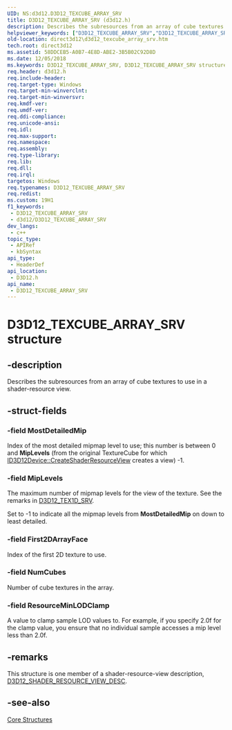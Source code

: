 ```yaml
---
UID: NS:d3d12.D3D12_TEXCUBE_ARRAY_SRV
title: D3D12_TEXCUBE_ARRAY_SRV (d3d12.h)
description: Describes the subresources from an array of cube textures to use in a shader-resource view.
helpviewer_keywords: ["D3D12_TEXCUBE_ARRAY_SRV","D3D12_TEXCUBE_ARRAY_SRV structure","d3d12/D3D12_TEXCUBE_ARRAY_SRV","direct3d12.d3d12_texcube_array_srv"]
old-location: direct3d12\d3d12_texcube_array_srv.htm
tech.root: direct3d12
ms.assetid: 58DDCEB5-A0B7-4E8D-ABE2-3B5B02C92D8D
ms.date: 12/05/2018
ms.keywords: D3D12_TEXCUBE_ARRAY_SRV, D3D12_TEXCUBE_ARRAY_SRV structure, d3d12/D3D12_TEXCUBE_ARRAY_SRV, direct3d12.d3d12_texcube_array_srv
req.header: d3d12.h
req.include-header: 
req.target-type: Windows
req.target-min-winverclnt: 
req.target-min-winversvr: 
req.kmdf-ver: 
req.umdf-ver: 
req.ddi-compliance: 
req.unicode-ansi: 
req.idl: 
req.max-support: 
req.namespace: 
req.assembly: 
req.type-library: 
req.lib: 
req.dll: 
req.irql: 
targetos: Windows
req.typenames: D3D12_TEXCUBE_ARRAY_SRV
req.redist: 
ms.custom: 19H1
f1_keywords:
 - D3D12_TEXCUBE_ARRAY_SRV
 - d3d12/D3D12_TEXCUBE_ARRAY_SRV
dev_langs:
 - c++
topic_type:
 - APIRef
 - kbSyntax
api_type:
 - HeaderDef
api_location:
 - D3D12.h
api_name:
 - D3D12_TEXCUBE_ARRAY_SRV
---
```


# D3D12_TEXCUBE_ARRAY_SRV structure


## -description

Describes the subresources from an array of cube textures to use in a shader-resource view.

## -struct-fields

### -field MostDetailedMip

Index of the most detailed mipmap level to use; this number is between 0 and <b>MipLevels</b> (from the original TextureCube for which <a href="/windows/desktop/api/d3d12/nf-d3d12-id3d12device-createshaderresourceview">ID3D12Device::CreateShaderResourceView</a> creates a view) -1.

### -field MipLevels

The maximum number of mipmap levels for the view of the texture. See the remarks in <a href="/windows/desktop/api/d3d12/ns-d3d12-d3d12_tex1d_srv">D3D12_TEX1D_SRV</a>.

Set to -1 to indicate all the mipmap levels from <b>MostDetailedMip</b> on down to least detailed.

### -field First2DArrayFace

Index of the first 2D texture to use.

### -field NumCubes

Number of cube textures in the array.

### -field ResourceMinLODClamp

A value to clamp sample LOD values to. For example, if you specify 2.0f for the clamp value, you ensure that no individual sample accesses a mip level less than 2.0f.

## -remarks

This structure is one member of a shader-resource-view description, <a href="/windows/desktop/api/d3d12/ns-d3d12-d3d12_shader_resource_view_desc">D3D12_SHADER_RESOURCE_VIEW_DESC</a>.

## -see-also

<a href="/windows/desktop/direct3d12/direct3d-12-structures">Core Structures</a>